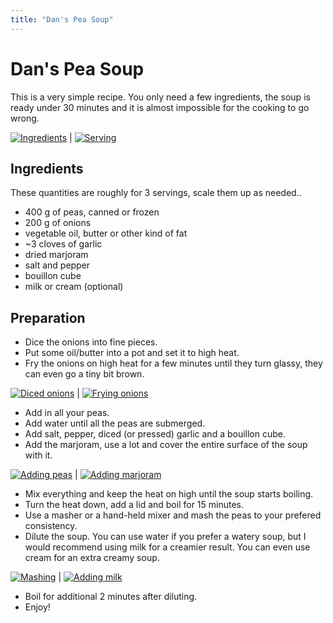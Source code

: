 ```yaml
---
title: "Dan's Pea Soup"
---
```


# Dan's Pea Soup

This is a very simple recipe. You only need a few ingredients, the soup is ready under 30 minutes and it is almost impossible for the cooking to go wrong.

[![](images/ingredients.jpg "Ingredients")](images/ingredients.jpg) | [![](images/serving.jpg "Serving")](images/serving.jpg)

## Ingredients

These quantities are roughly for 3 servings, scale them up as needed..

* 400 g of peas, canned or frozen
* 200 g of onions
* vegetable oil, butter or other kind of fat
* ~3 cloves of garlic
* dried marjoram
* salt and pepper
* bouillon cube
* milk or cream (optional)

## Preparation

- Dice the onions into fine pieces.
- Put some oil/butter into a pot and set it to high heat.
- Fry the onions on high heat for a few minutes until they turn glassy, they can even go a tiny bit brown.

[![](images/onion_diced.jpg "Diced onions")](images/onion_diced.jpg) | [![](images/onion_fry.jpg "Frying onions")](images/onion_fry.jpg)

- Add in all your peas.
- Add water until all the peas are submerged.
- Add salt, pepper, diced (or pressed) garlic and a bouillon cube.
- Add the marjoram, use a lot and cover the entire surface of the soup with it.

[![](images/added_peas.jpg "Adding peas")](images/added_peas.jpg) | [![](images/marjoram.jpg "Adding marjoram")](images/marjoram.jpg)

- Mix everything and keep the heat on high until the soup starts boiling.
- Turn the heat down, add a lid and boil for 15 minutes.
- Use a masher or a hand-held mixer and mash the peas to your prefered consistency.
- Dilute the soup. You can use water if you prefer a watery soup, but I would recommend using milk for a creamier result. You can even use cream for an extra creamy soup.

[![](images/mash.jpg "Mashing")](images/mash.jpg) | [![](images/milk.jpg "Adding milk")](images/milk.jpg)

- Boil for additional 2 minutes after diluting.
- Enjoy!

